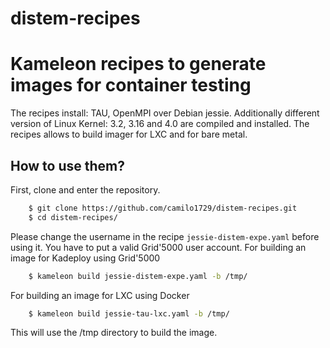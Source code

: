 # distem-recipes
# Kameleon recipes to generate images for container testing

The recipes install: TAU, OpenMPI over Debian jessie.
Additionally different version of Linux Kernel: 3.2, 3.16 and 4.0 are compiled and installed.
The recipes allows to build imager for LXC and for bare metal.

## How to use them?

First, clone and enter the repository.

```bash
	$ git clone https://github.com/camilo1729/distem-recipes.git
	$ cd distem-recipes/
```

Please change the username in the recipe `jessie-distem-expe.yaml`
before using it. You have to put a valid Grid'5000 user account.
For building an image for Kadeploy using Grid'5000

```bash
	$ kameleon build jessie-distem-expe.yaml -b /tmp/

```
For building an image for LXC using Docker

```bash
	$ kameleon build jessie-tau-lxc.yaml -b /tmp/

```

This will use the /tmp directory to build the image.
